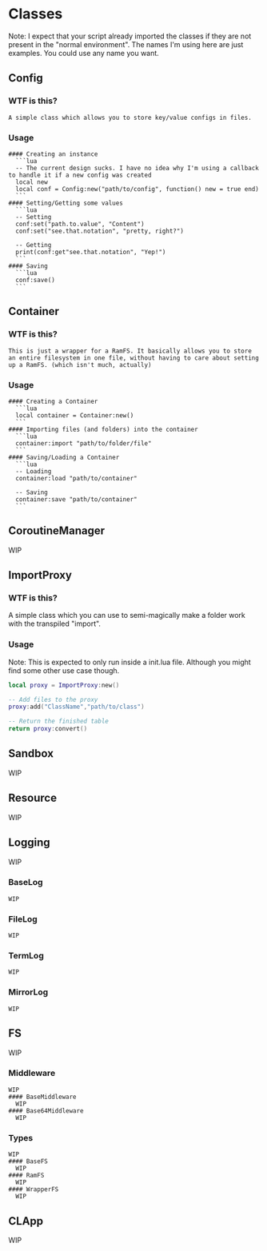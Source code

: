 # Classes
Note: I expect that your script already imported the classes if they are not present in the "normal environment". The names I'm using here are just examples. You could use any name you want.
## Config
  ### WTF is this?
    A simple class which allows you to store key/value configs in files.
  ### Usage
    #### Creating an instance
      ```lua
      -- The current design sucks. I have no idea why I'm using a callback to handle it if a new config was created
      local new
      local conf = Config:new("path/to/config", function() new = true end)
      ```
    #### Setting/Getting some values
      ```lua
      -- Setting
      conf:set("path.to.value", "Content")
      conf:set("see.that.notation", "pretty, right?")

      -- Getting
      print(conf:get"see.that.notation", "Yep!")
      ```
    #### Saving
      ```lua
      conf:save()
      ```

## Container
  ### WTF is this?
    This is just a wrapper for a RamFS. It basically allows you to store an entire filesystem in one file, without having to care about setting up a RamFS. (which isn't much, actually)
  ### Usage
    #### Creating a Container
      ```lua
      local container = Container:new()
      ```
    #### Importing files (and folders) into the container
      ```lua
      container:import "path/to/folder/file"
      ```
    #### Saving/Loading a Container
      ```lua
      -- Loading
      container:load "path/to/container"

      -- Saving
      container:save "path/to/container"
      ```
## CoroutineManager
  WIP

## ImportProxy
### WTF is this?
A simple class which you can use to semi-magically make a folder work with the transpiled "import".
### Usage
Note: This is expected to only run inside a init.lua file. Although you might find some other use case though.
```lua
local proxy = ImportProxy:new()

-- Add files to the proxy
proxy:add("ClassName","path/to/class")

-- Return the finished table
return proxy:convert()
```

## Sandbox
  WIP

## Resource
  WIP

## Logging
  WIP

  ### BaseLog
    WIP

  ### FileLog
    WIP
  ### TermLog
    WIP
  ### MirrorLog
    WIP

## FS
  WIP
  ### Middleware
    WIP
    #### BaseMiddleware
      WIP
    #### Base64Middleware
      WIP
  ### Types
    WIP
    #### BaseFS
      WIP
    #### RamFS
      WIP
    #### WrapperFS
      WIP

## CLApp
  WIP
